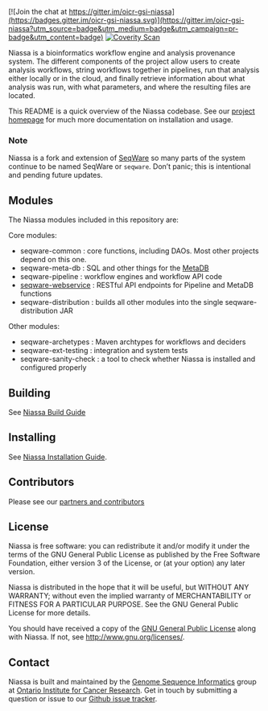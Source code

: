 <!--[![Build Status](https://travis-ci.org/oicr-gsi/niassa?branch=develop)](https://travis-ci.org/oicr-gsi/niassa)-->
[![Join the chat at https://gitter.im/oicr-gsi-niassa](https://badges.gitter.im/oicr-gsi-niassa.svg)](https://gitter.im/oicr-gsi-niassa?utm_source=badge&utm_medium=badge&utm_campaign=pr-badge&utm_content=badge)
[![Coverity Scan](https://scan.coverity.com/projects/16856/badge.svg)](https://scan.coverity.com/projects/oicr-gsi-niassa)

<!--[![DOI](https://zenodo.org/badge/doi/10.5281/zenodo.33952.svg)](http://dx.doi.org/10.5281/zenodo.33952)-->

Niassa is a bioinformatics workflow engine and analysis provenance system. The different components of the project allow users to create analysis workflows, string workflows together in pipelines, run that analysis either locally or in the cloud, and finally retrieve information about what analysis was run, with what parameters, and where the resulting files are located.

This README is a quick overview of the Niassa codebase. See our
[project homepage](https://oicr-gsi.github.io/niassa-docs/) for much more documentation
on installation and usage.

### Note

Niassa is a fork and extension of [SeqWare](http://seqware.io/) so many parts of 
the system continue to be named SeqWare or `seqware`. Don’t panic; this is 
intentional and pending future updates.

## Modules

The Niassa modules included in this repository are:

Core modules:

* seqware-common : core functions, including DAOs. Most other projects depend on this one.
* seqware-meta-db : SQL and other things for the [MetaDB]()
* seqware-pipeline : workflow engines and workflow API code
* [seqware-webservice](seqware-webservice) : RESTful API endpoints for Pipeline and MetaDB functions
* seqware-distribution : builds all other modules into the single seqware-distribution JAR

Other modules:

* seqware-archetypes : Maven archtypes for workflows and deciders
* seqware-ext-testing : integration and system tests
* seqware-sanity-check : a tool to check whether Niassa is installed and configured properly

## Building

See [Niassa Build Guide](https://oicr-gsi.github.io/niassa-docs/current/installation/building)

## Installing

See [Niassa Installation Guide](https://oicr-gsi.github.io/niassa-docs/current/installation).

## Contributors

Please see our [partners and contributors](https://github.com/oicr-gsi/niassa/graphs/contributors)

## License

Niassa is free software: you can redistribute it and/or modify
it under the terms of the GNU General Public License as published by
the Free Software Foundation, either version 3 of the License, or
(at your option) any later version.

Niassa is distributed in the hope that it will be useful,
but WITHOUT ANY WARRANTY; without even the implied warranty of
MERCHANTABILITY or FITNESS FOR A PARTICULAR PURPOSE.  See the
GNU General Public License for more details.

You should have received a copy of the [GNU General Public License](LICENSE.txt)
along with Niassa.  If not, see <http://www.gnu.org/licenses/>.

## Contact

Niassa is built and maintained by the 
[Genome Sequence Informatics](https://gsi.oicr.on.ca) group at
[Ontario Institute for Cancer Research](https://oicr.on.ca). Get in touch by
submitting a question or issue to our 
[Github issue tracker](https://github.com/oicr-gsi/niassa/issues).

